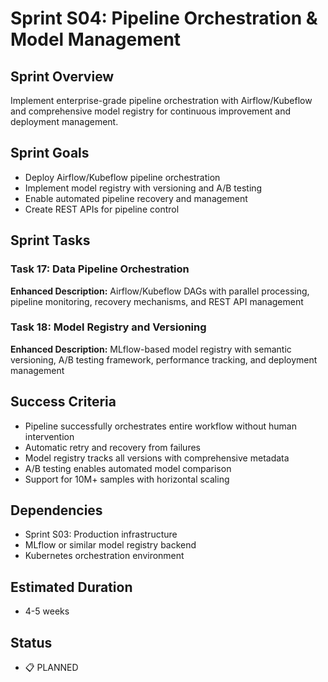 # Sprint S04: Pipeline Orchestration & Model Management

## Sprint Overview
Implement enterprise-grade pipeline orchestration with Airflow/Kubeflow and comprehensive model registry for continuous improvement and deployment management.

## Sprint Goals
- Deploy Airflow/Kubeflow pipeline orchestration
- Implement model registry with versioning and A/B testing
- Enable automated pipeline recovery and management
- Create REST APIs for pipeline control

## Sprint Tasks

### Task 17: Data Pipeline Orchestration
**Enhanced Description:** Airflow/Kubeflow DAGs with parallel processing, pipeline monitoring, recovery mechanisms, and REST API management

### Task 18: Model Registry and Versioning
**Enhanced Description:** MLflow-based model registry with semantic versioning, A/B testing framework, performance tracking, and deployment management

## Success Criteria
- Pipeline successfully orchestrates entire workflow without human intervention
- Automatic retry and recovery from failures
- Model registry tracks all versions with comprehensive metadata
- A/B testing enables automated model comparison
- Support for 10M+ samples with horizontal scaling

## Dependencies
- Sprint S03: Production infrastructure
- MLflow or similar model registry backend
- Kubernetes orchestration environment

## Estimated Duration
- 4-5 weeks

## Status
- 📋 PLANNED